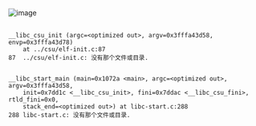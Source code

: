 # 

![image](https://github.com/MIn515/sel4-test/assets/74185337/1a81d064-169c-4ae9-8703-1f94ca5df404)


## 
```
__libc_csu_init (argc=<optimized out>, argv=0x3fffa43d58, envp=0x3fffa43d78)
    at ../csu/elf-init.c:87
87	../csu/elf-init.c: 没有那个文件或目录.


__libc_start_main (main=0x1072a <main>, argc=<optimized out>, argv=0x3fffa43d58, 
    init=0x7dd1c <__libc_csu_init>, fini=0x7ddac <__libc_csu_fini>, rtld_fini=0x0, 
    stack_end=<optimized out>) at libc-start.c:288
288	libc-start.c: 没有那个文件或目录.

```
